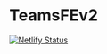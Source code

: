 # TeamsFEv2
[![Netlify Status](https://api.netlify.com/api/v1/badges/d68890f5-f35b-41f5-b6dc-029d5fb15461/deploy-status)](https://app.netlify.com/sites/upbeat-archimedes-e02880/deploys)

